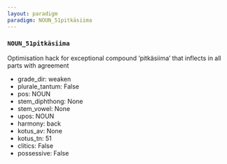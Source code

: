 ```yaml
---
layout: paradigm
paradigm: NOUN_51pitkäsiima
---
```

### ` NOUN_51pitkäsiima `

Optimisation hack for exceptional compound ’pitkäsiima’ that inflects in all parts with agreement
* grade_dir: weaken
* plurale_tantum: False
* pos: NOUN
* stem_diphthong: None
* stem_vowel: None
* upos: NOUN
* harmony: back
* kotus_av: None
* kotus_tn: 51
* clitics: False
* possessive: False
